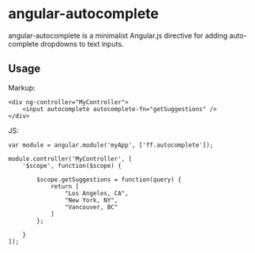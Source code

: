 angular-autocomplete
====================

angular-autocomplete is a minimalist Angular.js directive for adding
auto-complete dropdowns to text inputs.


Usage
-----

Markup:

    <div ng-controller="MyController">
        <input autocomplete autocomplete-fn="getSuggestions" />
    </div>


JS:

    var module = angular.module('myApp', ['ff.autocomplete']);

    module.controller('MyController', [
        '$scope', function($scope) {

            $scope.getSuggestions = function(query) {
                return [
                    "Los Angeles, CA",
                    "New York, NY",
                    "Vancouver, BC"
                ]
            };

        }
    ]);
